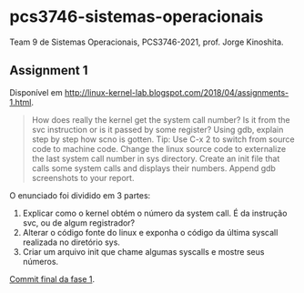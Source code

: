 # pcs3746-sistemas-operacionais

Team 9 de Sistemas Operacionais, PCS3746-2021, prof. Jorge Kinoshita.

## Assignment 1

Disponível em http://linux-kernel-lab.blogspot.com/2018/04/assignments-1.html.

> How does really the kernel get the system call number? Is it from the svc instruction or is it passed by some register? Using gdb, explain step by step how scno is gotten. Tip: Use C-x 2 to switch from source code to machine code. Change the linux source code to externalize the last system call number in sys directory. Create an init file that calls some system calls and displays their numbers. Append gdb screenshots to your report.

O enunciado foi dividido em 3 partes:
1. Explicar como o kernel obtém o número da system call. É da instrução svc, ou de algum registrador?
2. Alterar o código fonte do linux e exponha o código da última syscall realizada no diretório sys.
3. Criar um arquivo init que chame algumas syscalls e mostre seus números.

[Commit final da fase 1](https://github.com/Puliping/pcs3746-sistemas-operacionais/commit/d9ed48d80ce1bf04a5255961bdeb0ac43e16a25c).
